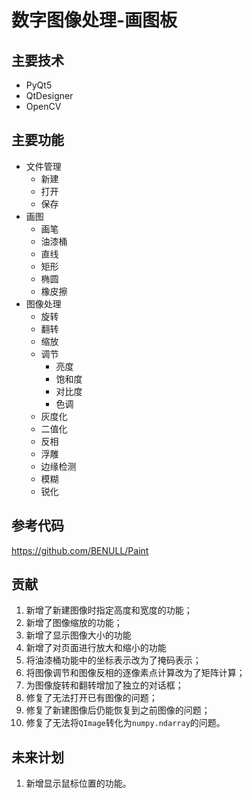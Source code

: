 # 数字图像处理-画图板

## 主要技术

- PyQt5
- QtDesigner
- OpenCV

## 主要功能

- 文件管理
  - 新建
  - 打开
  - 保存
- 画图
  - 画笔
  - 油漆桶
  - 直线
  - 矩形
  - 椭圆
  - 橡皮擦
- 图像处理
  - 旋转
  - 翻转
  - 缩放
  - 调节
    - 亮度
    - 饱和度
    - 对比度
    - 色调
  - 灰度化
  - 二值化
  - 反相
  - 浮雕
  - 边缘检测
  - 模糊
  - 锐化

## 参考代码

https://github.com/BENULL/Paint

## 贡献

1. 新增了新建图像时指定高度和宽度的功能；
2. 新增了图像缩放的功能；
3. 新增了显示图像大小的功能
4. 新增了对页面进行放大和缩小的功能
5. 将油漆桶功能中的坐标表示改为了掩码表示；
6. 将图像调节和图像反相的逐像素点计算改为了矩阵计算；
7. 为图像旋转和翻转增加了独立的对话框；
8. 修复了无法打开已有图像的问题；
9. 修复了新建图像后仍能恢复到之前图像的问题；
10. 修复了无法将`QImage`转化为`numpy.ndarray`的问题。

## 未来计划

1. 新增显示鼠标位置的功能。
